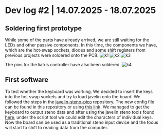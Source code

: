 # Dev log #2 | 14.07.2025 - 18.07.2025

## Soldering first prototype
While some of the parts have already arrived, we are still waiting for the LEDs and other passive components. In this time, the components we have, which are the hot-swap sockets, diodes and some shift registers from previous projects were soldered onto the PCB.
![k1](https://github.com/user-attachments/assets/2f4ca5f0-3c35-4804-a0aa-217538168f8c)
![k2](https://github.com/user-attachments/assets/fd960a74-6aac-4cb3-8c5c-e2cd23a32033)
![k3](https://github.com/user-attachments/assets/baee8e17-2db3-4ea2-91f9-713a56257976)

The pins for the liatris controller have also been soldered.
![k4](https://github.com/user-attachments/assets/7e32406f-e7e5-4601-bec4-21c3318c6fc3)

## First software
To test whether the keyboard was working. We decided to insert the keys into the hot swap sockets and try to load javelin onto the board. We followed the steps in the [javelin-steno-pico](https://github.com/jthlim/javelin-steno-pico?tab=readme-ov-file#using-javelin-steno-pico-with-your-own-hardware) repository. The new config file can be found in this repository or using [this link](https://github.com/gradesta/readable-steno/blob/main/config/readable_steno.h). We managed to get the keyboard to output steno data and after using the javelin steno tools found [here](https://lim.au/#/software/javelin-steno-tools), under the script tool we could edit the characters of individual keys. Now the board can be used as a traditional steno input device and the focus will start to shift to reading data from the computer.
